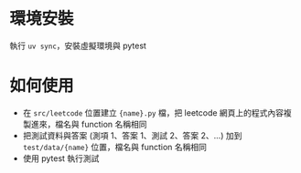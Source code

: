 # 環境安裝

執行 `uv sync`，安裝虛擬環境與 pytest

# 如何使用

- 在 `src/leetcode` 位置建立 `{name}.py` 檔，把 leetcode 網頁上的程式內容複製進來，檔名與 function 名稱相同
- 把測試資料與答案 (測項 1、答案 1、測試 2、答案 2、...) 加到 `test/data/{name}` 位置，檔名與 function 名稱相同
- 使用 pytest 執行測試
